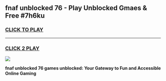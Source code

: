 
## fnaf unblocked 76 - Play Unblocked Gmaes & Free #7h6ku
<h3>
<a href="https://news.freeplayer.one?title=fnaf_unblocked_76&ref=24F">CLICK TO PLAY</a></h3>
<hr>

<h3>
<a href="https://news.freeplayer.one?title=fnaf_unblocked_76&ref=24F">CLICK 2 PLAY</a>
  
</h3>

<a href="https://news.freeplayer.one?title=fnaf_unblocked_76&ref=24F/"><img src="https://clearcache.store/games.png"></a>


**fnaf unblocked 76 games unblocked: Your Gateway to Fun and Accessible Online Gaming**
